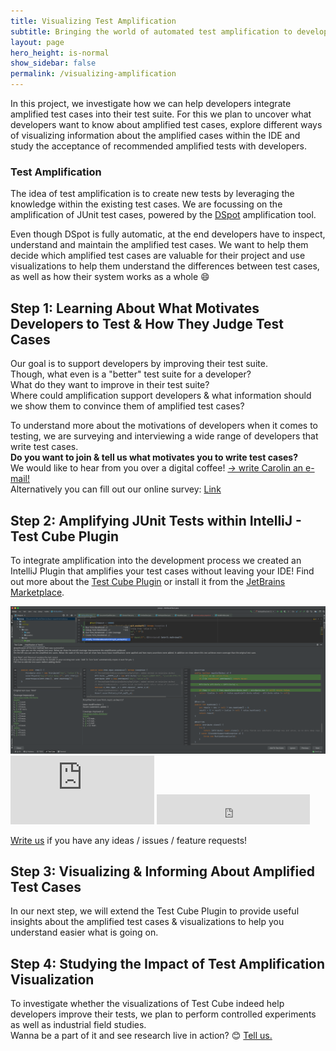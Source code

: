 ```yaml
---
title: Visualizing Test Amplification
subtitle: Bringing the world of automated test amplification to developers
layout: page
hero_height: is-normal
show_sidebar: false
permalink: /visualizing-amplification
---
```


In this project, we investigate how we can help developers integrate amplified test cases into their test suite.
For this we plan to uncover what developers want to know about amplified test cases, explore different ways of visualizing information about the amplified cases within the IDE and study the acceptance of recommended amplified tests with developers.

### Test Amplification
The idea of test amplification is to create new tests by leveraging the knowledge within the existing test cases.
We are focussing on the amplification of JUnit test cases, powered by the [DSpot](https://github.com/STAMP-project/dspot) amplification tool.

Even though DSpot is fully automatic, at the end developers have to inspect, understand and maintain the amplified test cases.
We want to help them decide which amplified test cases are valuable for their project and use visualizations to help them understand the differences between test cases, as well as how their system works as a whole 😄

## Step 1: Learning About What Motivates Developers to Test & How They Judge Test Cases
Our goal is to support developers by improving their test suite.  
Though, what even is a "better" test suite for a developer?  
What do they want to improve in their test suite?  
Where could amplification support developers & what information should we show them to convince them of amplified test cases?  

To understand more about the motivations of developers when it comes to testing, we are surveying and interviewing a wide range of developers that write test cases.  
**Do you want to join & tell us what motivates you to write test cases?**  
We would like to hear from you over a digital coffee! [→ write Carolin an e-mail!](mailto:c.e.brandt@tudelft.nl?subject=[TestShift]%20Testing%20Motivation%20Interview)  
Alternatively you can fill out our online survey: [Link](https://research-survey.ewi.tudelft.nl/index.php/871464?lang=en)

## Step 2: Amplifying JUnit Tests within IntelliJ - Test Cube Plugin
To integrate amplification into the development process we created an IntelliJ Plugin that amplifies your test cases without leaving your IDE!
Find out more about the [Test Cube Plugin](https://github.com/TestShiftProject/test-cube) or install it from the [JetBrains Marketplace](https://plugins.jetbrains.com/plugin/14678-test-cube).

<img src="img/test-cube-screenshot.png" alt="Screenshot of the Test Cube Plugin in IntellJ. Showing the instructions, the original test case, the amplified test cases and the lines where more instructions were covered">

<iframe frameborder="none" width="230px" height="110px" src="https://plugins.jetbrains.com/embeddable/card/14678"></iframe>

<iframe frameborder="none" width="245px" height="48px" src="https://plugins.jetbrains.com/embeddable/install/14678"></iframe>

[Write us](mailto:c.e.brandt@tudelft.nl?subject=[TestShift]%20Test%20Cube%20Plugin%20Feedback) if you have any ideas / issues / feature requests!

## Step 3: Visualizing & Informing About Amplified Test Cases
In our next step, we will extend the Test Cube Plugin to provide useful insights about the amplified test cases & visualizations to help you understand easier what is going on.

## Step 4: Studying the Impact of Test Amplification Visualization
To investigate whether the visualizations of Test Cube indeed help developers improve their tests, we plan to perform controlled experiments as well as industrial field studies.  
Wanna be a part of it and see research live in action? 😊 [Tell us.](mailto:c.e.brandt@tudelft.nl?subject=[TestShift]%20Joining%20Evaluation%20Studies)
